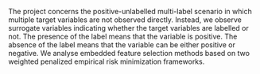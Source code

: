 The project concerns the positive-unlabelled multi-label scenario in which multiple target variables are not observed directly. Instead, we observe surrogate variables indicating  whether the   target variables are labelled  or not. The presence of the label means that the  variable is positive. The absence of the label  means that the  variable can be either positive or negative. We analyse embedded feature selection methods based on two weighted penalized empirical risk minimization frameworks. 
